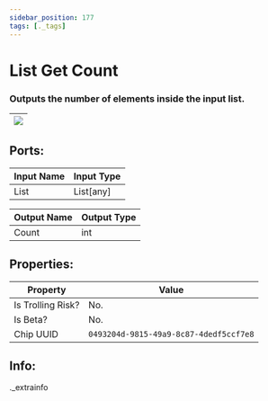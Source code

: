 ```yaml
---
sidebar_position: 177
tags: [._tags]
---
```


# List Get Count


### Outputs the number of elements inside the input list.

| ![](https://images-ext-2.discordapp.net/external/MPmIaQzlEPmgGWlgi-WxBBXt0Bjv_zWPkg1y1f_sy3s/https/www.recroomcircuits.com/image/circuit/absolute-value?width=206&height=108) |
|-----|

## Ports:

| Input Name | Input Type |
|-----------|-----------|
| List | List[any] |

| Output Name | Output Type |
|-----------|-----------|
| Count | int |

## Properties:

| Property  | Value |
|-------------------|-----------|
| Is Trolling Risk? | No. |
| Is Beta? | No. |
| Chip UUID | `0493204d-9815-49a9-8c87-4dedf5ccf7e8` |

## Info:
._extrainfo